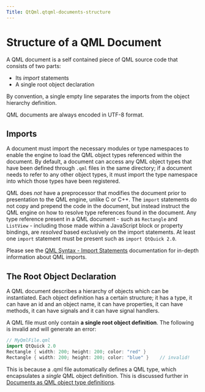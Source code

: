 ```yaml
---
Title: QtQml.qtqml-documents-structure
---
```

        
Structure of a QML Document
===========================

<span class="subtitle"></span>
<span id="details"></span>
A QML document is a self contained piece of QML source code that consists of two parts:

-   Its *import* statements
-   A single root object declaration

By convention, a single empty line separates the imports from the object hierarchy definition.

QML documents are always encoded in UTF-8 format.

<span id="imports"></span>
Imports
-------

A document must import the necessary modules or type namespaces to enable the engine to load the QML object types referenced within the document. By default, a document can access any QML object types that have been defined through `.qml` files in the same directory; if a document needs to refer to any other object types, it must import the type namespace into which those types have been registered.

QML does *not* have a preprocessor that modifies the document prior to presentation to the QML engine, unlike C or C++. The `import` statements do not copy and prepend the code in the document, but instead instruct the QML engine on how to resolve type references found in the document. Any type reference present in a QML document - such as `Rectangle` and `ListView` - including those made within a JavaScript block or property bindings, are *resolved* based exclusively on the import statements. At least one `import` statement must be present such as `import QtQuick 2.0`.

Please see the [QML Syntax - Import Statements](../QtQml.qtqml-syntax-imports.md) documentation for in-depth information about QML imports.

<span id="the-root-object-declaration"></span>
The Root Object Declaration
---------------------------

A QML document describes a hierarchy of objects which can be instantiated. Each object definition has a certain structure; it has a type, it can have an id and an object name, it can have properties, it can have methods, it can have signals and it can have signal handlers.

A QML file must only contain **a single root object definition**. The following is invalid and will generate an error:

``` cpp
// MyQmlFile.qml
import QtQuick 2.0
Rectangle { width: 200; height: 200; color: "red" }
Rectangle { width: 200; height: 200; color: "blue" }    // invalid!
```

This is because a .qml file automatically defines a QML type, which encapsulates a *single* QML object definition. This is discussed further in [Documents as QML object type definitions](../QtQml.qtqml-documents-definetypes.md).

